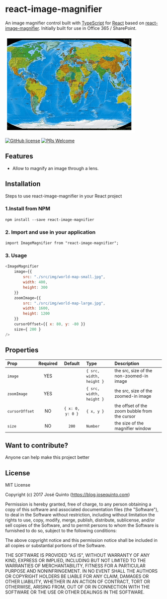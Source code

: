 # react-image-magnifier
An image magnifier control built with [TypeScript](https://www.typescriptlang.org) for [React](https://facebook.github.io/react) based on [react-image-magnifier](https://github.com/lelandrichardson/react-image-magnifier).
Initially built for use in Office 365 / SharePoint.

![React-Taxonomy-Picker-gif](./assets/demo.gif)

<!-- [![npm version](https://badge.fury.io/js/react-taxonomypicker.svg)](https://badge.fury.io/js/react-taxonomypicker) -->
[![GitHub license](https://img.shields.io/badge/license-MIT-blue.svg)](https://raw.githubusercontent.com/jquintozamora/react-taxonomypicker/master/LICENSE)
[![PRs Welcome](https://img.shields.io/badge/PRs-welcome-brightgreen.svg)](Readme.md#want-to-contribute)

<!-- [![NPM](https://nodei.co/npm/react-taxonomypicker.png?downloads=true)](https://nodei.co/npm/react-taxonomypicker/) -->


## Features
- Allow to magnify an image through a lens.

## Installation
Steps to use react-image-magnifier in your React project
### 1.Install from NPM
```
npm install --save react-image-magnifier
```

### 2. Import and use in your application
```
import ImageMagnifier from "react-image-magnifier";
```

### 3. Usage
```js
<ImageMagnifier
    image={{
        src: "./src/img/world-map-small.jpg",
        width: 400,
        height: 300
    }}
    zoomImage={{
        src: "./src/img/world-map-large.jpg",
        width: 1600,
        height: 1200
    }}
    cursorOffset={{ x: 80, y: -80 }}
    size={ 200 }
/>
```
## Properties

| Prop | Required | Default  | Type | Description |
| :------------ |:---:|:---------------:| :---------------| :-----|
| `image` | YES | | `{ src, width, height }` | the src, size of the non-zoomed-in image |
| `zoomImage` | YES | | `{ src, width, height }` | the src, size of the zoomed-in image |
| `cursorOffset` | NO | `{ x: 0, y: 0 }` | `{ x, y }` | the offset of the zoom bubble from the cursor |
| `size` | NO | `200` | `Number` | the size of the magnifier window |

## Want to contribute?
Anyone can help make this project better


## License
MIT License

Copyright (c) 2017 José Quinto (https://blog.josequinto.com)

Permission is hereby granted, free of charge, to any person obtaining a copy
of this software and associated documentation files (the "Software"), to deal
in the Software without restriction, including without limitation the rights
to use, copy, modify, merge, publish, distribute, sublicense, and/or sell
copies of the Software, and to permit persons to whom the Software is
furnished to do so, subject to the following conditions:

The above copyright notice and this permission notice shall be included in all
copies or substantial portions of the Software.

THE SOFTWARE IS PROVIDED "AS IS", WITHOUT WARRANTY OF ANY KIND, EXPRESS OR
IMPLIED, INCLUDING BUT NOT LIMITED TO THE WARRANTIES OF MERCHANTABILITY,
FITNESS FOR A PARTICULAR PURPOSE AND NONINFRINGEMENT. IN NO EVENT SHALL THE
AUTHORS OR COPYRIGHT HOLDERS BE LIABLE FOR ANY CLAIM, DAMAGES OR OTHER
LIABILITY, WHETHER IN AN ACTION OF CONTRACT, TORT OR OTHERWISE, ARISING FROM,
OUT OF OR IN CONNECTION WITH THE SOFTWARE OR THE USE OR OTHER DEALINGS IN THE
SOFTWARE.